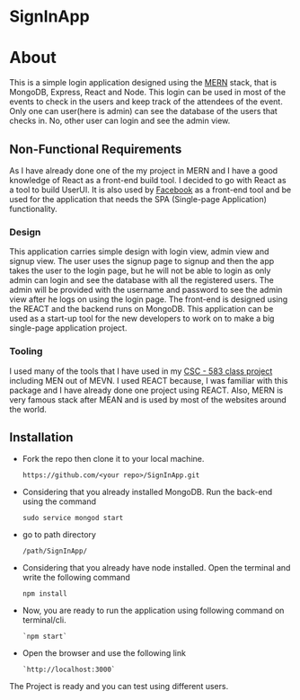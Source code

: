 # SignInApp

# About
This is a simple login application designed using the [MERN](http://mern.io/) stack, that is MongoDB, Express, React and Node. This login can be used in most of the events to check in the users and keep track of the attendees of the event. Only one can user(here is admin) can see the database of the users that checks in. No, other user can login and see the admin view. 

## Non-Functional Requirements 
As I have already done one of the my project in MERN and I have a good knowledge of React as a front-end build tool. I decided to go with React as a tool to build UserUI. It is also used by [Facebook](https://github.com/facebook/react/wiki/sites-using-react) as a front-end tool and be used for the application that needs the SPA (Single-page Application) functionality. 

  ### Design 
  This application carries simple design with login view, admin view and signup view. The user uses the signup page to signup and       then the app takes the user to the login page, but he will not be able to login as only admin can login and see the database with all the registered users. The admin will be provided with the username and password to see the admin view after he logs on using the login page. The front-end is designed using the REACT and the backend runs on MongoDB. This application can be used as a start-up tool for the new developers to work on to make a big single-page application project.
  
  ### Tooling
  I used many of the tools that I have used in my [CSC - 583 class project](https://github.com/DevRockstarr/toro-net) including MEN out of MEVN. I used REACT because, I was familiar with this package and I have already done one project using REACT. Also, MERN is very famous stack after MEAN and is used by most of the websites around the world.
  
  
  ## Installation
  
  - Fork the repo then clone it to your local machine.
   
       `https://github.com/<your repo>/SignInApp.git`
       
  - Considering that you already installed MongoDB. Run the back-end using the command
  
       `sudo service mongod start`
   
  - go to path directory
     
       `/path/SignInApp/`
       
  - Considering that you already have node installed. Open the terminal and write the following command
  
       `npm install`
   
  - Now, you are ready to run the application using following command on terminal/cli.
  
        `npm start`
   
  - Open the browser and use the following link  
   
        `http://localhost:3000`
        
  The Project is ready and you can test using different users.
        
        
